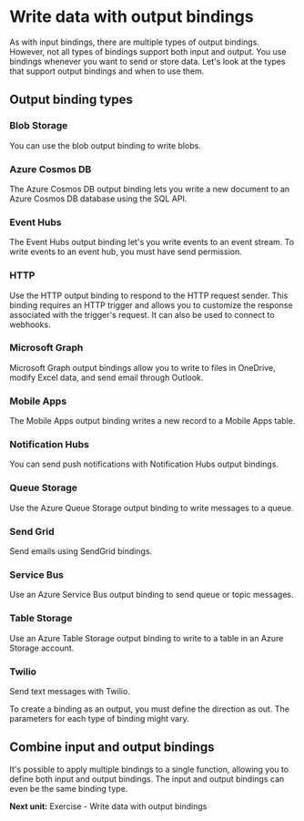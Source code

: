 # Write data with output bindings

As with input bindings, there are multiple types of output bindings. However, not all types of bindings support both input and output. You use bindings whenever you want to send or store data. Let's look at the types that support output bindings and when to use them.

## Output binding types

### Blob Storage

You can use the blob output binding to write blobs.

### Azure Cosmos DB

The Azure Cosmos DB output binding lets you write a new document to an Azure Cosmos DB database using the SQL API.

### Event Hubs

The Event Hubs output binding let's you write events to an event stream. To write events to an event hub, you must have send permission.

### HTTP

Use the HTTP output binding to respond to the HTTP request sender. This binding requires an HTTP trigger and allows you to customize the response associated with the trigger's request. It can also be used to connect to webhooks.

### Microsoft Graph

Microsoft Graph output bindings allow you to write to files in OneDrive, modify Excel data, and send email through Outlook.

### Mobile Apps

The Mobile Apps output binding writes a new record to a Mobile Apps table.

### Notification Hubs

You can send push notifications with Notification Hubs output bindings.

### Queue Storage

Use the Azure Queue Storage output binding to write messages to a queue.

### Send Grid

Send emails using SendGrid bindings.

### Service Bus

Use an Azure Service Bus output binding to send queue or topic messages.

### Table Storage

Use an Azure Table Storage output binding to write to a table in an Azure Storage account.

### Twilio

Send text messages with Twilio.

To create a binding as an output, you must define the direction as out. The parameters for each type of binding might vary.

## Combine input and output bindings

It's possible to apply multiple bindings to a single function, allowing you to define both input and output bindings. The input and output bindings can even be the same binding type.

**Next unit:** Exercise - Write data with output bindings
